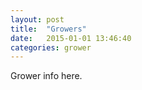 ```yaml
---
layout: post
title:  "Growers"
date:   2015-01-01 13:46:40
categories: grower
---
```


Grower info here.
